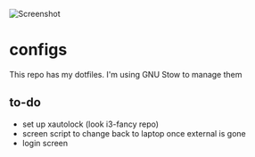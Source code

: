 ![Screenshot](https://raw.githubusercontent.com/zeke8402/configs/master/screenshots/desktop.png)

# configs
This repo has my dotfiles. I'm using GNU Stow to manage them

## to-do
* set up xautolock (look i3-fancy repo)
* screen script to change back to laptop once external is gone
* login screen
